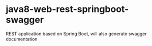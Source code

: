 # java8-web-rest-springboot-swagger 

REST application based on Spring Boot, will also generate swagger documentation
